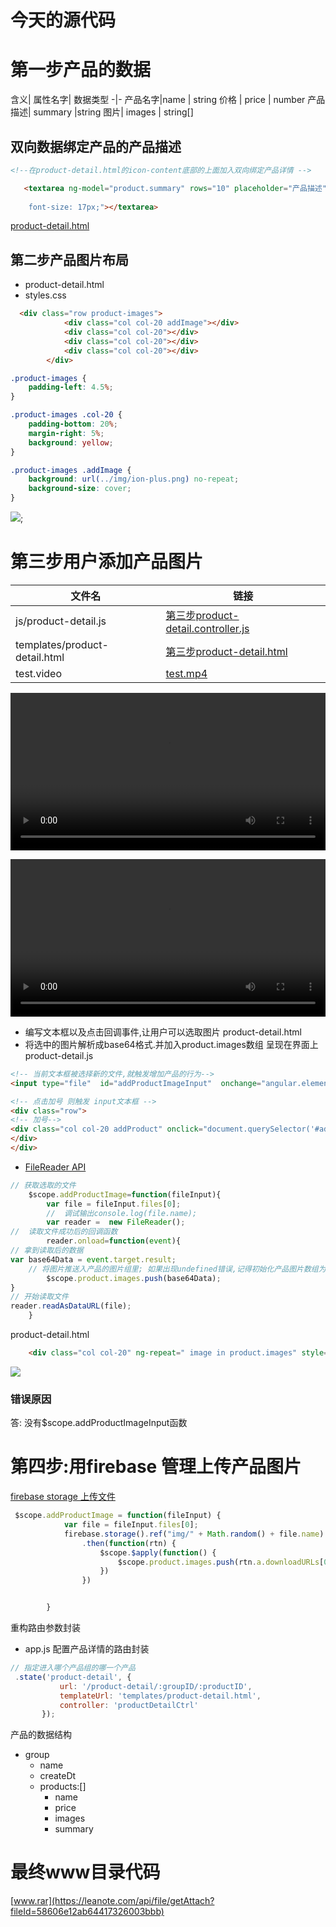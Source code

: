 # 今天的源代码

# 第一步产品的数据
含义| 属性名字| 数据类型 
-|-
 产品名字|name | string
 价格 | price | number
 产品描述| summary |string
 图片| images | string[]


## 双向数据绑定产品的产品描述

```html
<!--在product-detail.html的icon-content底部的上面加入双向绑定产品详情 -->

   <textarea ng-model="product.summary" rows="10" placeholder="产品描述" cols="" style="    width: 100%;
    
    font-size: 17px;"></textarea>
```
[product-detail.html](https://leanote.com/api/file/getAttach?fileId=585de64cab644175ca00115f)



##  第二步产品图片布局
* product-detail.html
* styles.css

```html
  <div class="row product-images">
            <div class="col col-20 addImage"></div>
            <div class="col col-20"></div>
            <div class="col col-20"></div>
            <div class="col col-20"></div>
        </div>
```

```css
.product-images {
    padding-left: 4.5%;
}

.product-images .col-20 {
    padding-bottom: 20%;
    margin-right: 5%;
    background: yellow;
}

.product-images .addImage {
    background: url(../img/ion-plus.png) no-repeat;
    background-size: cover;
}
```
![](https://leanote.com/api/file/getImage?fileId=585debd5ab644175ca0011d4);




# 第三步用户添加产品图片 
文件名 | 链接 
-|-
js/product-detail.js|[第三步product-detail.controller.js](https://leanote.com/api/file/getAttach?fileId=585df595ca968075cb000001) 
templates/product-detail.html  |[第三步product-detail.html](https://leanote.com/api/file/getAttach?fileId=585df595ca968075cb000002)
test.video |[test.mp4](https://leanote.com/api/file/getAttach?fileId=585df792ab64417326001274)
<video src="https://leanote.com/api/file/getAttach?fileId=585df792ab64417326001274" autoplay style="width:100%;" loop></video>


<video src="https://leanote.com/api/file/getAttach?fileId=585df8dfab644173260012a9" autoplay style="width:100%" loop></video>

* 编写文本框以及点击回调事件,让用户可以选取图片   product-detail.html
* 将选中的图片解析成base64格式.并加入product.images数组 呈现在界面上  product-detail.js

```html
<!-- 当前文本框被选择新的文件,就触发增加产品的行为-->
<input type="file"  id="addProductImageInput"  onchange="angular.element(this).scope().addProductImage(this)  ">

<!-- 点击加号 则触发 input文本框 -->
<div class="row">
<!-- 加号-->
<div class="col col-20 addProduct" onclick="document.querySelector('#addProductImageInput').click()">
</div>
</div>

```

* [FileReader API](https://developer.mozilla.org/zh-CN/docs/Web/API/FileReader)
```js
// 获取选取的文件
    $scope.addProductImage=function(fileInput){
        var file = fileInput.files[0];
        //  调试输出console.log(file.name);
        var reader =  new FileReader();
//  读取文件成功后的回调函数
        reader.onload=function(event){
// 拿到读取后的数据
var base64Data = event.target.result;
    // 将图片推送入产品的图片组里; 如果出现undefined错误,记得初始化产品图片数组为空数组
        $scope.product.images.push(base64Data);
}
// 开始读取文件
reader.readAsDataURL(file);
    }
```

product-detail.html
```html
    <div class="col col-20" ng-repeat=" image in product.images" style="background:url({{image}}) no-repeat;background-size: cover;"></div>
```


![](https://leanote.com/api/file/getImage?fileId=585dfdccab644175ca001394)
### 错误原因
答: 没有$scope.addProductImageInput函数


# 第四步:用firebase 管理上传产品图片

[firebase storage 上传文件](https://firebase.google.com/docs/storage/web/upload-files)

```javascript
 $scope.addProductImage = function(fileInput) {
            var file = fileInput.files[0];
            firebase.storage().ref("img/" + Math.random() + file.name).put(file)
                .then(function(rtn) {
                    $scope.$apply(function() {
                        $scope.product.images.push(rtn.a.downloadURLs[0]);
                    })
                })


        }
```

 重构路由参数封装
 * app.js 配置产品详情的路由封装
 ```javascript
// 指定进入哪个产品组的哪一个产品 
  .state('product-detail', {
            url: '/product-detail/:groupID/:productID',
            templateUrl: 'templates/product-detail.html',
            controller: 'productDetailCtrl'
        });
```

产品的数据结构

* group
    *  name
    *  createDt
    *  products:[]
        * name
        * price
        * images
        * summary

# 最终www目录代码

[www.rar](https://leanote.com/api/file/getAttach?fileId=58606e12ab64417326003bbb)
 
 

 
 

